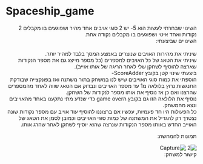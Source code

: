 # Spaceship_game
<div dir='rtl' lang='he'>
השינוי שבחרתי לעשות הוא 5- יש 2 סוגי אויבים אחד מהיר ושפוגעים בו מקבלים 2 נקודות ואחד איטי ושפוגעים בו מקבלים נקודה אחת.
<br>
  השינויים שביצעתי:<br>
  <br>
שיניתי את מהירות האויבים שנוצרים באמצע המסך בלבד למהיר יותר.<br>
שיניתי את הטאג של כל האויבים למספרים (כל מספר מייצג גם את מספר הנקודות שארצה להוסיף לשחקן שלי לאחר הריגה של אותו אוייב).<br>
   ביצעתי שינוי קטן בקובץ ScoreAdder- <br> 
 הוספתי את כמות סוגי האוייבים שיש לנו במשחק בתור משתנה ואז בפונקצייה שבודקת התנגשות נרוץ בלולאה מ1 עד מספר האוייבים ונבדוק אם הטאג שווה לאחד מהמספרים שהרצנו ואם כן אז נוסיף את אותו מספר לנקודות של השחקן. 
 <br>
 נוסיף את הלולאה הזו גם בקובץ הgame over כדי שנדע מתי נתקענו באחד מהאוייבים ונצא מהמשחק.
 <br>
 כל הפעולות היו חד פעמיות, עכשיו אם ברצוננו להוסיף עוד אוייב עם מספר נקודות שונה נצטרך רק להגדיל את המשתנה של כמות סוגי האוייבים וכמובן לסמן את הטאג של האוייב החדש באותו מספר הנקודות שנרצה שהוא יוסיף לשחקן לאחר שהרג אותו.
 
 תמונות להמחשה:<br>
  
 ![2](https://user-images.githubusercontent.com/57321080/140822812-60a0d3b2-8417-41d6-8087-83f9b1b7a5a7.PNG)
![Capture](https://user-images.githubusercontent.com/57321080/140822829-975ed499-8b03-4f62-9f63-7f027dd3fbe7.PNG)
<br>
  קישור למשחק:
  <br>
  
 <div/>
 
